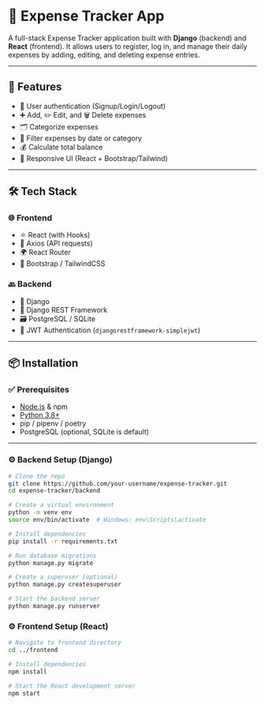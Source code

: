 # 💸 Expense Tracker App

A full-stack Expense Tracker application built with **Django** (backend) and **React** (frontend). It allows users to register, log in, and manage their daily expenses by adding, editing, and deleting expense entries.

---

## 🚀 Features

- 🔐 User authentication (Signup/Login/Logout)
- ➕ Add, ✏️ Edit, and 🗑️ Delete expenses
- 🗂️ Categorize expenses
- 📅 Filter expenses by date or category
- 💰 Calculate total balance
- 📱 Responsive UI (React + Bootstrap/Tailwind)

---

## 🛠️ Tech Stack

### 🌐 Frontend

- ⚛️ React (with Hooks)
- 🔁 Axios (API requests)
- 🌍 React Router
- 🎨 Bootstrap / TailwindCSS

### 🔙 Backend

- 🐍 Django
- 🔗 Django REST Framework
- 🗃️ PostgreSQL / SQLite
- 🔐 JWT Authentication (`djangorestframework-simplejwt`)

---

## 📦 Installation

### ✅ Prerequisites

- [Node.js](https://nodejs.org/) & npm
- [Python 3.8+](https://www.python.org/)
- pip / pipenv / poetry
- PostgreSQL (optional, SQLite is default)

---

### ⚙️ Backend Setup (Django)

```bash
# Clone the repo
git clone https://github.com/your-username/expense-tracker.git
cd expense-tracker/backend

# Create a virtual environment
python -m venv env
source env/bin/activate  # Windows: env\Scripts\activate

# Install dependencies
pip install -r requirements.txt

# Run database migrations
python manage.py migrate

# Create a superuser (optional)
python manage.py createsuperuser

# Start the backend server
python manage.py runserver

```

### ⚙️ Frontend Setup (React)

```bash
# Navigate to frontend directory
cd ../frontend

# Install dependencies
npm install

# Start the React development server
npm start


